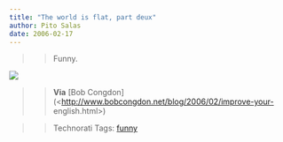 ```yaml
---
title: "The world is flat, part deux"
author: Pito Salas
date: 2006-02-17
---
```



>>

>> Funny.

>>

>>
[![](https://i0.wp.com/www.bobcongdon.net/images/sinking.jpg?w=584)](<http://www.bobcongdon.net/media/sinking.mpg>)

>>

>> **Via** [Bob Congdon](<http://www.bobcongdon.net/blog/2006/02/improve-your-
english.html>)

>>

>> Technorati Tags: [funny](<http://www.technorati.com/tag/funny>)


